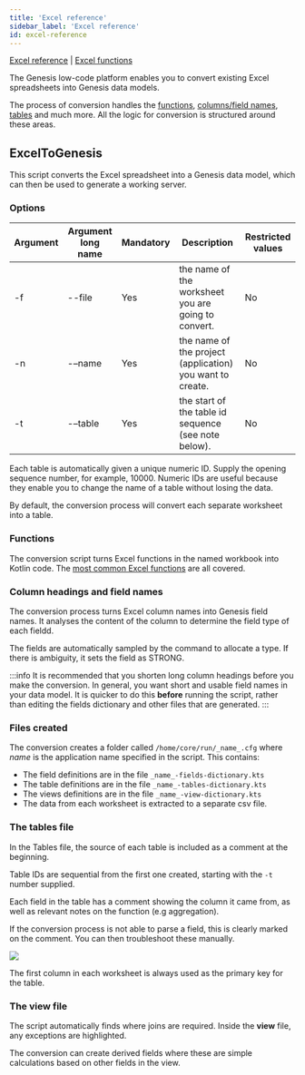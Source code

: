 ```yaml
---
title: 'Excel reference'
sidebar_label: 'Excel reference'
id: excel-reference
---
```


[Excel reference](/server-modules/integration/excel-to-genesis/excel-reference/)  | [Excel functions](/server-modules/integration/excel-to-genesis/excel-functions)

The Genesis low-code platform enables you to convert existing Excel spreadsheets into Genesis data models. 

The process of conversion handles the [functions](#functions), [columns/field names](#column-headings-and-field-names), [tables](#the-tables-file) and much more. All the logic for conversion is structured around these areas. 


## ExcelToGenesis

This script converts the Excel spreadsheet into a Genesis data model, which can then be used to generate a working server.

### Options

| Argument | Argument long name      | Mandatory |               Description                                 | Restricted values         |
|----------|-------------------------|-----------|-----------------------------------------------------------|---------------------------|       
| -f       | --file                  | Yes       | the name of the worksheet you are going to convert.       | No                        |        
| -n       | -–name                  | Yes       | the name of the project (application) you want to create. | No                        |              
| -t       | -–table                 | Yes       | the start of the table id sequence (see note below).       | No                        |        



Each table is automatically given a unique numeric ID. Supply the opening sequence number, for example, 10000. Numeric IDs are useful because they enable you to change the name of a table without losing the data.

By default, the conversion process will convert each separate worksheet into a table.


### Functions

The conversion script turns Excel functions in the named workbook into Kotlin code. The [most common Excel functions](/server-modules/integration/excel-to-genesis/excel-functions/) are all covered.


### Column headings and field names

The conversion process turns Excel column names into Genesis field names. It analyses the content of the column to determine the field type of each fieldd.

The fields are automatically sampled by the command to allocate a type. If there is ambiguity, it sets the field as STRONG.

:::info
It is recommended that you shorten long column headings before you make the conversion. In general, you want short and usable field names in your data model. It is quicker to do this **before** running the script, rather than editing the fields dictionary and other files that are generated.
:::

### Files created
The conversion creates a folder called `/home/core/run/_name_.cfg` where _name_ is the application name specified in the script. This contains:

* The field definitions are in the file `_name_-fields-dictionary.kts`
* The table definitions are in the file `_name_-tables-dictionary.kts`
* The views definitions are in the file `_name_-view-dictionary.kts`
* The data from each worksheet is extracted to a separate csv file.


### The tables file
In the Tables file, the source of each table is included as a comment at the beginning.


Table IDs are sequential from the first one created, starting with the `-t` number supplied.

Each field in the table has a comment showing the column it came from, as well as relevant notes on the function (e.g aggregation).

If the conversion process is not able to parse a field, this is clearly marked on the comment. You can then troubleshoot these manually.

![](/img/unable-to-parse.png)

The first column in each worksheet is always used as the primary key for the table.

### The view file

The script automatically finds where joins are required. Inside the **view** file, any exceptions are highlighted.

The conversion can create derived fields where these are simple calculations based on other fields in the view. 
